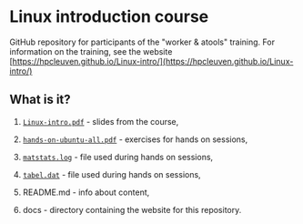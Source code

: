 # Linux introduction course 

GitHub repository for participants of the "worker & atools" training. For information on the training, see the website [https://hpcleuven.github.io/Linux-intro/](https://hpcleuven.github.io/Linux-intro/)

## What is it?

1. [`Linux-intro.pdf`](Linux-intro.pdf) - slides from the course,

1. [`hands-on-ubuntu-all.pdf`](hands-on-ubuntu-all.pdf) - exercises for hands on sessions,

1. [`matstats.log`](matstats.log) - file used during hands on sessions,

1. [`tabel.dat`](tabel.dat) - file used during hands on sessions,

1. README.md - info about content,

1. docs - directory containing the website for this repository.

